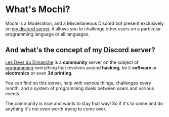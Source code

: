 # What's Mochi?
Mochi is a Moderation, and a Miscellaneous Discord bot present exclusively on <a href="https://discord.gg/DYXYubDQf2">my discord server</a>, it allows you to challenge other users on a particular programming language or all languages.

## And what's the concept of my Discord server?
<a href="https://discord.gg/DYXYubDQf2">Les Devs du Dimanche</a> is a **community** server on the subject of <span style="text-decoration: underline">programming</span> everything that revolves around **hacking**, be it **software** or **electronics** or even **3d printing**.

You can find on this server, help with various things, challenges every month, and a system of programming duels between users and various events.

The community is nice and wants to stay that way! So if it's to come and do anything it's not even worth trying to come over.
